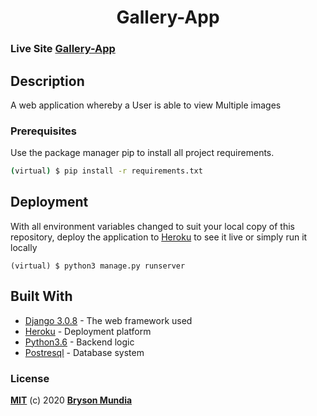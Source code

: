 <h1 align="center">Gallery-App</h1>


### Live Site [Gallery-App]() 

## Description

A web application whereby a User is able to view Multiple images

### Prerequisites

Use the package manager pip to install all project requirements. 
```sh
(virtual) $ pip install -r requirements.txt
```

## Deployment

With all environment variables changed to suit your local copy of this repository, deploy the application to [Heroku](https://medium.com/@hdsingh13/deploying-django-app-on-heroku-with-postgres-as-backend-b2f3194e8a43) to see it live or simply run it locally
 ```
 (virtual) $ python3 manage.py runserver
 ```

## Built With

* [Django 3.0.8](https://www.djangoproject.com/) - The web framework used
* [Heroku](https://www.heroku.com/platform) -  Deployment platform
* [Python3.6](https://www.python.org/) - Backend logic
* [Postresql](https://www.postgresql.org/) - Database system



### License
**[MIT](./LICENSE)** (c) 2020 **[Bryson Mundia]()**
